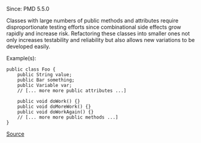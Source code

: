 Since: PMD 5.5.0

Classes with large numbers of public methods and attributes require disproportionate testing efforts
since combinational side effects grow rapidly and increase risk. Refactoring these classes into
smaller ones not only increases testability and reliability but also allows new variations to be
developed easily.

Example(s):
```
public class Foo {
	public String value;
	public Bar something;
	public Variable var;
	// [... more more public attributes ...]
	
	public void doWork() {}
	public void doMoreWork() {}
	public void doWorkAgain() {}
	// [... more more public methods ...]
}
```

[Source](https://pmd.github.io/pmd-5.6.1/pmd-apex/rules/apex/complexity.html#ExcessivePublicCount)
